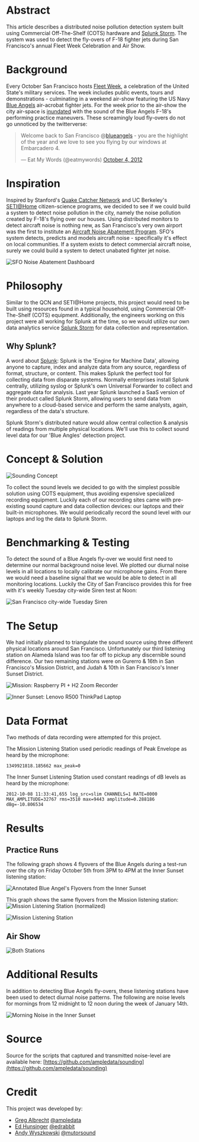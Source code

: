 # Abstract
This article describes a distributed noise pollution detection system built using Commercial Off-The-Shelf (COTS) hardware and [Splunk Storm](https://www.splunkstorm.com). The system was used to detect the fly-overs of F-18 fighter jets during San Francisco's annual Fleet Week Celebration and Air Show.

# Background
Every October San Francisco hosts [Fleet Week](http://www.fleetweek.us/), a celebration of the United State's military services. The week includes public events, tours and demonstrations - culminating in a weekend air-show featuring the US Navy [Blue Angels](http://www.blueangels.navy.mil/) air-acrobat fighter jets. For the week prior to the air-show the city air-space is [inundated](http://www.sfgate.com/bayarea/article/Blue-Angels-highlight-Fleet-Week-3917321.php) with the sound of the Blue Angels F-18's performing practice maneuvers. These screamingly loud fly-overs do not go unnoticed by the twitterverse:

<blockquote class="twitter-tweet"><p>Welcome back to San Francisco @<a href="https://twitter.com/blueangels">blueangels</a> - you are the highlight of the year and we love to see you flying by our windows at Embarcadero 4.</p>&mdash; Eat My Words (@eatmywords) <a href="https://twitter.com/eatmywords/status/253951185428545536" data-datetime="2012-10-04T20:14:15+00:00">October 4, 2012</a></blockquote>
<script async src="//platform.twitter.com/widgets.js" charset="utf-8"></script>

# Inspiration
Inspired by Stanford's [Quake Catcher Network](http://qcn.stanford.edu/) and UC Berkeley's [SETI@Home](http://setiathome.berkeley.edu/) citizen-science programs, we decided to see if we could build a system to detect noise pollution in the city, namely the noise pollution created by F-18's flying over our houses. Using distributed monitors to detect aircraft noise is nothing new, as San Francisco's very own airport was the first to institute an [Aircraft Noise Abatement Program](http://www.flyquietsfo.com/). SFO's system detects, predicts and models aircraft noise - specifically it's effect on local communities. If a system exists to detect commercial aircraft noise, surely we could build a system to detect unabated fighter jet noise.

![SFO Noise Abatement Dashboard](https://dl.dropbox.com/u/4036736/Screenshots/SFO_Noise.jpg)

# Philosophy
Similar to the QCN and SETI@Home projects, this project would need to be built using resources found in a typical household, using Commercial Off-The-Shelf (COTS) equipment. Additionally, the engineers working on this project were all working for Splunk at the time, so we would utilize our own data analytics service [Splunk Storm](https://www.splunkstorm.com) for data collection and representation.

## Why Splunk?
A word about [Splunk](http://www.splunk.com): Splunk is the 'Engine for Machine Data', allowing anyone to capture, index and analyze data from any source, regardless of format, structure, or content. This makes Splunk the perfect tool for collecting data from disparate systems. Normally enterprises install Splunk centrally, utilizing syslog or Splunk's own Universal Forwarder to collect and aggregate data for analysis. Last year Splunk launched a SaaS version of their product called Splunk Storm, allowing users to send data from anywhere to a cloud-based service and perform the same analysts, again, regardless of the data's structure.

Splunk Storm's distributed nature would allow central collection & analysis of readings from multiple physical locations. We'll use this to collect sound level data for our 'Blue Angles' detection project.

# Concept & Solution
![Sounding Concept](https://dl.dropbox.com/u/4036736/Screenshots/Sounding_Concept.png)

To collect the sound levels we decided to go with the simplest possible solution using COTS equipment, thus avoiding expensive specialized recording equipment. Luckily each of our recording sites came with pre-existing sound capture and data collection devices: our laptops and their built-in microphones. We would periodically record the sound level with our laptops and log the data to Splunk Storm. 

# Benchmarking & Testing
To detect the sound of a Blue Angels fly-over we would first need to determine our normal background noise level. We plotted our diurnal noise levels in all locations to locally calibrate our microphone gains. From there we would need a baseline signal that we would be able to detect in all monitoring locations. Luckily the City of San Francisco provides this for free with it's weekly Tuesday city-wide Siren test at Noon:

![San Francisco city-wide Tuesday Siren](https://pbs.twimg.com/media/A4OscIyCQAEuJgt.png:large)

# The Setup
We had initially planned to triangulate the sound source using three different physical locations around San Francisco. Unfortunately our third listening station on Alameda Island was too far off to pickup any discernible sound difference. Our two remaining stations were on Gurerro & 16th in San Francisco's Mission District, and Judah & 10th in San Francisco's Inner Sunset District.

![Mission: Raspberry PI + H2 Zoom Recorder](http://farm9.staticflickr.com/8225/8375016640_4cfd936ef5.jpg)

![Inner Sunset: Lenovo R500 ThinkPad Laptop](https://dl.dropbox.com/u/4036736/Screenshots/Inner_Sunset_Listener.jpg)

# Data Format
Two methods of data recording were attempted for this project. 

The Mission Listening Station used periodic readings of Peak Envelope as heard by the microphone:

    1349921818.185662 max_peak=0

The Inner Sunset Listening Station used constant readings of dB levels as heard by the microphone:

    2012-10-08 11:33:41,655 log_src=slim CHANNELS=1 RATE=8000 MAX_AMPLITUDE=32767 rms=3510 max=9443 amplitude=0.288186 dBg=-10.806534


# Results
## Practice Runs
The following graph shows 4 flyovers of the Blue Angels during a test-run over the city on Friday October 5th from 3PM to 4PM at the Inner Sunset listening station:

![Annotated Blue Angel's Flyovers from the Inner Sunset](https://dl.dropbox.com/u/4036736/Screenshots/etq_.png)

This graph shows the same flyovers from the Mission listening station:
![Mission Listening Station (normalized)](http://dl.dropbox.com/u/4036736/Screenshots/_j6q.png)

![Mission Listening Station](http://dl.dropbox.com/u/4036736/Screenshots/x6hj.png)

## Air Show
![Both Stations](http://dl.dropbox.com/u/4036736/Screenshots/-bn3.png)

# Additional Results
In addition to detecting Blue Angels fly-overs, these listening stations have been used to detect diurnal noise patterns. The following are noise levels for mornings from 12 midnight to 12 noon during the week of January 14th.

![Morning Noise in the Inner Sunset](http://dl.dropbox.com/u/4036736/Screenshots/_svr.png)

# Source
Source for the scripts that captured and transmitted noise-level are available here:
[https://github.com/ampledata/sounding](https://github.com/ampledata/sounding)

# Credit
This project was developed by:

* [Greg Albrecht](http://ampledata.org) [@ampledata](http://twitter.com/ampledata)
* [Ed Hunsinger](http://edrabbit.com) [@edrabbit](http://twitter.com/edrabbit)
* [Andy Wyszkowski](https://www.facebook.com/andy.wyszkowski) [@mutorsound](https://twitter.com/mutorsound)
